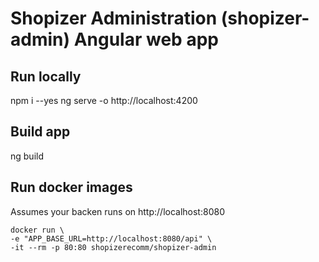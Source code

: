 # Shopizer Administration (shopizer-admin) Angular web app

## Run locally

npm i --yes
ng serve -o
http://localhost:4200

## Build app
ng build 

## Run docker images

Assumes your backen runs on http://localhost:8080

```
docker run \
-e "APP_BASE_URL=http://localhost:8080/api" \
-it --rm -p 80:80 shopizerecomm/shopizer-admin
```
